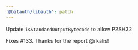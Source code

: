 ```yaml
---
'@bitauth/libauth': patch
---
```


Update `isStandardOutputBytecode` to allow P2SH32

Fixes #133. Thanks for the report @rkalis!
